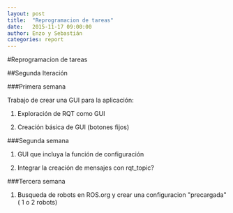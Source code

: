 ```yaml
---
layout: post
title:  "Reprogramacion de tareas"
date:   2015-11-17 09:00:00
author: Enzo y Sebastián
categories: report
---
```

#Reprogramacion de tareas

##Segunda Iteración

###Primera semana

Trabajo de crear una GUI para la aplicación:

1. Exploración de RQT como GUI

1. Creación básica de GUI (botones fijos)

###Segunda semana

1. GUI que incluya la función de configuración

1. Integrar la creación de mensajes con rqt_topic?

###Tercera semana

1. Busqueda de robots en ROS.org y crear una configuracion "precargada" ( 1 o 2 robots)
